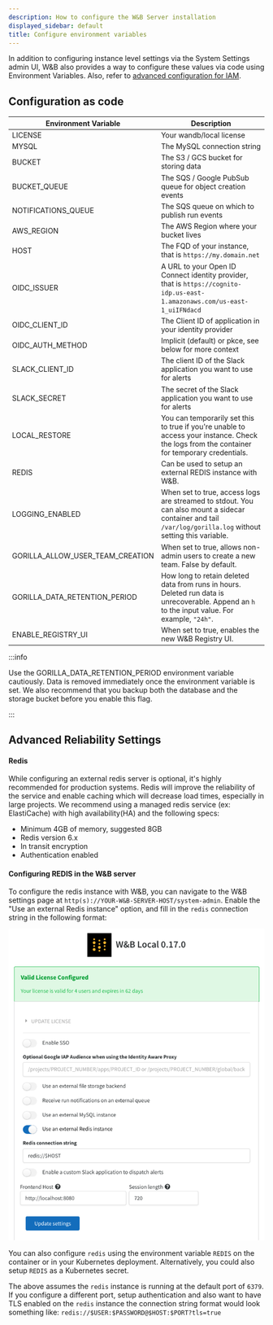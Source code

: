 ```yaml
---
description: How to configure the W&B Server installation
displayed_sidebar: default
title: Configure environment variables
---
```


In addition to configuring instance level settings via the System Settings admin UI, W&B also provides a way to configure these values via code using Environment Variables. Also, refer to [advanced configuration for IAM](./iam/advanced_env_vars.md).

## Configuration as code

| Environment Variable             | Description                                                                                                                                                                              |
|----------------------------------|------------------------------------------------------------------------------------------------------------------------------------------------------------------------------------------|
| LICENSE                          | Your wandb/local license                                                                                                                                                                 |
| MYSQL                            | The MySQL connection string                                                                                                                                                              |
| BUCKET                           | The S3 / GCS bucket for storing data                                                                                                                                                     |
| BUCKET_QUEUE                     | The SQS / Google PubSub queue for object creation events                                                                                                                                 |
| NOTIFICATIONS_QUEUE              | The SQS queue on which to publish run events                                                                                                                                             |
| AWS_REGION                       | The AWS Region where your bucket lives                                                                                                                                                   |
| HOST                             | The FQD of your instance, that is `https://my.domain.net`                                                                                                       |
| OIDC_ISSUER                      | A URL to your Open ID Connect identity provider, that is `https://cognito-idp.us-east-1.amazonaws.com/us-east-1_uiIFNdacd` |
| OIDC_CLIENT_ID                   | The Client ID of application in your identity provider                                                                                                                                   |
| OIDC_AUTH_METHOD                 | Implicit (default) or pkce, see below for more context                                                                                                                                   |
| SLACK_CLIENT_ID                  | The client ID of the Slack application you want to use for alerts                                                                                                                        |
| SLACK_SECRET                     | The secret of the Slack application you want to use for alerts                                                                                                                           |
| LOCAL_RESTORE                    | You can temporarily set this to true if you're unable to access your instance. Check the logs from the container for temporary credentials.                                              |
| REDIS                            | Can be used to setup an external REDIS instance with W&B.                                                                                                                                |
| LOGGING_ENABLED                  | When set to true, access logs are streamed to stdout. You can also mount a sidecar container and tail `/var/log/gorilla.log` without setting this variable.                              |
| GORILLA_ALLOW_USER_TEAM_CREATION | When set to true, allows non-admin users to create a new team. False by default.                                                                                                         |
| GORILLA_DATA_RETENTION_PERIOD | How long to retain deleted data from runs in hours. Deleted run data is unrecoverable. Append an `h` to the input value. For example, `"24h"`. |
| ENABLE_REGISTRY_UI               |  When set to true, enables the new W&B Registry UI.            |

:::info

Use the GORILLA_DATA_RETENTION_PERIOD environment variable cautiously. Data is removed immediately once the environment variable is set. We also recommend that you backup both the database and the storage bucket before you enable this flag.

:::

## Advanced Reliability Settings

#### Redis

While configuring an external redis server is optional, it's highly recommended for production systems. Redis will improve the reliability of the service and enable caching which will decrease load times, especially in large projects. We recommend using a managed redis service (ex: ElastiCache) with high availability(HA) and the following specs:

- Minimum 4GB of memory, suggested 8GB
- Redis version 6.x
- In transit encryption
- Authentication enabled

#### Configuring REDIS in the W&B server

To configure the redis instance with W&B, you can navigate to the W&B settings page at `http(s)://YOUR-W&B-SERVER-HOST/system-admin`. Enable the "Use an external Redis instance" option, and fill in the `redis` connection string in the following format:

![Configuring REDIS in W&B](/images/hosting/configure_redis.png)

You can also configure `redis` using the environment variable `REDIS` on the container or in your Kubernetes deployment. Alternatively, you could also setup `REDIS` as a Kubernetes secret.

The above assumes the `redis` instance is running at the default port of `6379`. If you configure a different port, setup authentication and also want to have TLS enabled on the `redis` instance the connection string format would look something like: `redis://$USER:$PASSWORD@$HOST:$PORT?tls=true`

